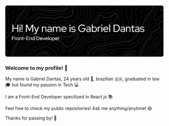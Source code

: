 ![Header](./github-header-image.png)

### Welcome to my profile! 👋

My name is Gabriel Dantas, 24 years old 👴, brazilian 🇧🇷, graduated in law 🎓 but found my passion in Tech 💻

I am a Front-End Developer specilized in React.js 📚

Feel free to check my public repositories! Ask me anything/anytime! 😄

Thanks for passing by! 👋
